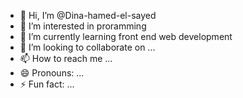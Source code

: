 - 👋 Hi, I’m @Dina-hamed-el-sayed
- 👀 I’m interested in proramming
- 🌱 I’m currently learning front end web development 
- 💞️ I’m looking to collaborate on ...
- 📫 How to reach me ...
- 😄 Pronouns: ...
- ⚡ Fun fact: ...

<!---
Dina-hamed-el-sayed/Dina-hamed-el-sayed is a ✨ special ✨ repository because its `README.md` (this file) appears on your GitHub profile.
You can click the Preview link to take a look at your changes.
--->
